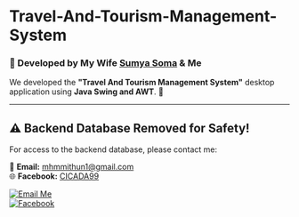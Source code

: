 # Travel-And-Tourism-Management-System  

### 💖 Developed by My Wife [Sumya Soma](https://github.com/sumyasoma) & Me  

We developed the **"Travel And Tourism Management System"** desktop application using **Java Swing and AWT**. 🚀  

---

## ⚠️ Backend Database Removed for Safety!  

For access to the backend database, please contact me:  

📧 **Email:** [mhmmithun1@gmail.com](mailto:mhmmithun1@gmail.com)  
🌐 **Facebook:** [CICADA99](https://www.facebook.com/CICADA99/)  

[![Email Me](https://img.shields.io/badge/Email-mhmmithun1%40gmail.com-red?style=for-the-badge&logo=gmail)](mailto:mhmmithun1@gmail.com)  
[![Facebook](https://img.shields.io/badge/Facebook-CICADA99-1877F2?style=for-the-badge&logo=facebook&logoColor=white)](https://www.facebook.com/CICADA99/)  
